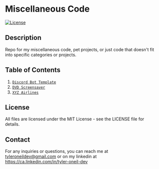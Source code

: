 # Miscellaneous Code
[![License](https://img.shields.io/badge/License-MIT-blue.svg)](https://opensource.org/licenses/MIT)
## Description
Repo for my miscellaneous code, pet projects, or just code that doesn't fit into specific categories or projects.

## Table of Contents
1. [`Discord Bot Template`](https://github.com/tyleroneil72/misc-code/tree/main/discord-bot-python)
2. [`DVD Screensaver`](https://github.com/tyleroneil72/misc-code/tree/main/dvd-screensaver)
3. [`XYZ Airlines`](https://github.com/tyleroneil72/misc-code/tree/main/xyz-airlines)

## License
All files are licensed under the MIT License - see the LICENSE file for details.

## Contact
For any inquiries or questions, you can reach me at tyleroneildev@gmail.com
or on my linkedin at https://ca.linkedin.com/in/tyler-oneil-dev
